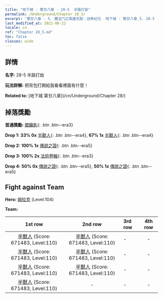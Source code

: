 ```yaml
---
title: "地下城 - 第廿八章 - 28-5  半路打劫"
permalink: /Underground/Chapter 28_5/
excerpt: "第廿八章 - 5. 魔法门之英雄无敌：战争纪元  地下城 - 第廿八章_5. 28-5  半路打劫"
last_modified_at: 2021-06-22
locale: cn
ref: "Chapter 28_5.md"
toc: false
classes: wide
---
```


## 詳情

 **名字:** 28-5  半路打劫

 **玩法詳解:**       把背包打開給我看看裡面有什麼！

 **Related to:** [地下城 第廿八章](/cn/Underground/Chapter 28/)

## 掉落獎勵

 **首通獎勵:** [銀鑰匙](/cn/Items/con_693/){: .btn .btn--era3}

 **Drop 1:** **33% 0x** [半獸人](/cn/Items/unt_219/){: .btn .btn--era4}, **67% 1x** [半獸人](/cn/Items/unt_219/){: .btn .btn--era4}

 **Drop 2:** **100% 1x** [傳說之證](/cn/Items/mat_102/){: .btn .btn--era5}

 **Drop 3:** **100% 2x** [法術卷軸](/cn/Items/con_694/){: .btn .btn--era3}

 **Drop 4:** **50% 0x** [傳說之證](/cn/Items/mat_102/){: .btn .btn--era5}, **50% 1x** [傳說之證](/cn/Items/mat_102/){: .btn .btn--era5}


## Fight against Team
 **Hero:** [姆拉克](/cn/heroes/Mullich/) (Level:104)

 **Team:**


  | 1st row | 2nd row | 3rd row | 4th row |
  |:----:|:----:|:----|:----:|
  | [半獸人](/cn/units/Orc/) (Score: 671483, Level:110)  | [半獸人](/cn/units/Orc/) (Score: 671483, Level:110)  | - | - |
  | [半獸人](/cn/units/Orc/) (Score: 671483, Level:110)  | [半獸人](/cn/units/Orc/) (Score: 671483, Level:110)  | - | - |
  | [半獸人](/cn/units/Orc/) (Score: 671483, Level:110)  | [半獸人](/cn/units/Orc/) (Score: 671483, Level:110)  | - | - |
  | [半獸人](/cn/units/Orc/) (Score: 671483, Level:110)  | - | - | - |


